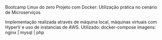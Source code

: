 Bootcamp Linux do zero
Projeto com Docker: Utilização prática no cenário de Microserviços

Implementação realizada através de máquina local, máquinas virtuais com HyperV e uso de instancias de AWS.
Utilizado: docker-compose
imagens: nginx | mysql | php
